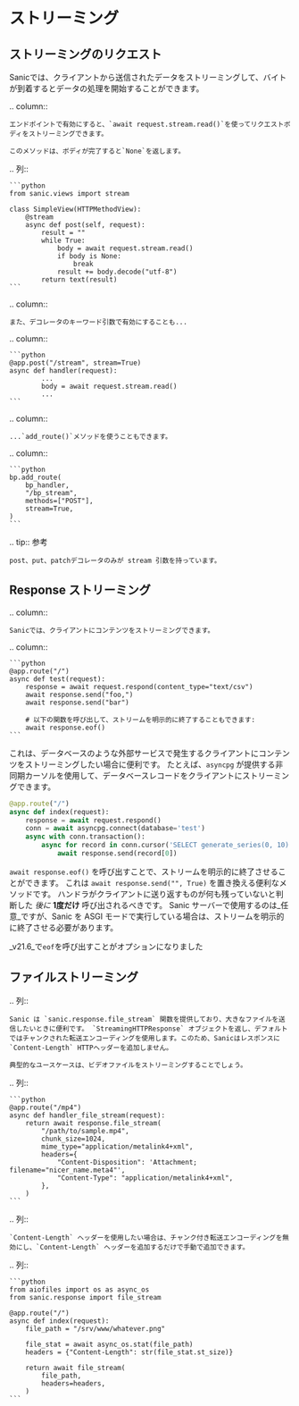 # ストリーミング

## ストリーミングのリクエスト

Sanicでは、クライアントから送信されたデータをストリーミングして、バイトが到着するとデータの処理を開始することができます。

.. column::

```
エンドポイントで有効にすると、`await request.stream.read()`を使ってリクエストボディをストリーミングできます。

このメソッドは、ボディが完了すると`None`を返します。
```

.. 列::

````
```python
from sanic.views import stream

class SimpleView(HTTPMethodView):
    @stream
    async def post(self, request):
        result = ""
        while True:
            body = await request.stream.read()
            if body is None:
                break
            result += body.decode("utf-8")
        return text(result)
```
````

.. column::

```
また、デコレータのキーワード引数で有効にすることも...
```

.. column::

````
```python
@app.post("/stream", stream=True)
async def handler(request):
        ...
        body = await request.stream.read()
        ...
```
````

.. column::

```
...`add_route()`メソッドを使うこともできます。
```

.. column::

````
```python
bp.add_route(
    bp_handler,
    "/bp_stream",
    methods=["POST"],
    stream=True,
)
```
````

.. tip:: 参考

```
post、put、patchデコレータのみが stream 引数を持っています。
```

## Response ストリーミング

.. column::

```
Sanicでは、クライアントにコンテンツをストリーミングできます。
```

.. column::

````
```python
@app.route("/")
async def test(request):
    response = await request.respond(content_type="text/csv")
    await response.send("foo,")
    await response.send("bar")

    # 以下の関数を呼び出して、ストリームを明示的に終了することもできます:
    await response.eof()
```
````

これは、データベースのような外部サービスで発生するクライアントにコンテンツをストリーミングしたい場合に便利です。 たとえば、`asyncpg` が提供する非同期カーソルを使用して、データベースレコードをクライアントにストリーミングできます。

```python
@app.route("/")
async def index(request):
    response = await request.respond()
    conn = await asyncpg.connect(database='test')
    async with conn.transaction():
        async for record in conn.cursor('SELECT generate_series(0, 10)'):
            await response.send(record[0])
```

`await response.eof()` を呼び出すことで、ストリームを明示的に終了させることができます。 これは `await response.send("", True)` を置き換える便利なメソッドです。 ハンドラがクライアントに送り返すものが何も残っていないと判断した _後に_ **1度だけ** 呼び出されるべきです。 Sanic サーバーで使用するのは_任意_ですが、Sanic を ASGI モードで実行している場合は、ストリームを明示的に終了させる必要があります。

_v21.6_で`eof`を呼び出すことがオプションになりました

## ファイルストリーミング

.. 列::

```
Sanic は `sanic.response.file_stream` 関数を提供しており、大きなファイルを送信したいときに便利です。 `StreamingHTTPResponse` オブジェクトを返し、デフォルトではチャンクされた転送エンコーディングを使用します。このため、Sanicはレスポンスに`Content-Length` HTTPヘッダーを追加しません。

典型的なユースケースは、ビデオファイルをストリーミングすることでしょう。
```

.. 列::

````
```python
@app.route("/mp4")
async def handler_file_stream(request):
    return await response.file_stream(
        "/path/to/sample.mp4",
        chunk_size=1024,
        mime_type="application/metalink4+xml",
        headers={
            "Content-Disposition": 'Attachment; filename="nicer_name.meta4"',
            "Content-Type": "application/metalink4+xml",
        },
    )
```
````

.. 列::

```
`Content-Length` ヘッダーを使用したい場合は、チャンク付き転送エンコーディングを無効にし、`Content-Length` ヘッダーを追加するだけで手動で追加できます。
```

.. 列::

````
```python
from aiofiles import os as async_os
from sanic.response import file_stream

@app.route("/")
async def index(request):
    file_path = "/srv/www/whatever.png"

    file_stat = await async_os.stat(file_path)
    headers = {"Content-Length": str(file_stat.st_size)}

    return await file_stream(
        file_path,
        headers=headers,
    )
```
````
